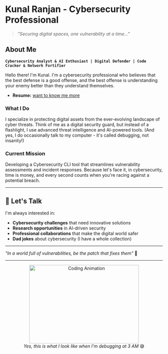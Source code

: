 #  Kunal Ranjan - Cybersecurity Professional

> *"Securing digital spaces, one vulnerability at a time..."* 

##  **About Me**

**`Cybersecurity Analyst & AI Enthusiast | Digital Defender | Code Cracker & Network Fortifier`**

Hello there! I'm Kunal. I'm a cybersecurity professional who believes that the best defense is a good offense, and the best offense is understanding your enemy better than they understand themselves.
- **Resume:** [want to know me more](https://drive.google.com/file/d/1P1ELlYk4vHN1-UsGXJS3yxBifsgsgjDg/view?usp=drive_link)

###  **What I Do**
I specialize in protecting digital assets from the ever-evolving landscape of cyber threats. Think of me as a digital security guard, but instead of a flashlight, I use advanced threat intelligence and AI-powered tools. (And yes, I do occasionally talk to my computer - it's called debugging, not insanity!)

###  **Current Mission**
Developing a Cybersecurity CLI tool that streamlines vulnerability assessments and incident responses. Because let's face it, in cybersecurity, time is money, and every second counts when you're racing against a potential breach.

---

## 💬 **Let's Talk**

I'm always interested in:
- **Cybersecurity challenges** that need innovative solutions
- **Research opportunities** in AI-driven security
- **Professional collaborations** that make the digital world safer
- **Dad jokes** about cybersecurity (I have a whole collection)

---

*"In a world full of vulnerabilities, be the patch that fixes them"* 🚀

---

<div align="center">
  <img src="https://github.com/Gapur/Gapur/blob/main/assets/coding.gif?raw=true" width="350" height="250" alt="Coding Animation" />
  <br>
  <em>Yes, this is what I look like when I'm debugging at 3 AM</em> 😅
</div>


